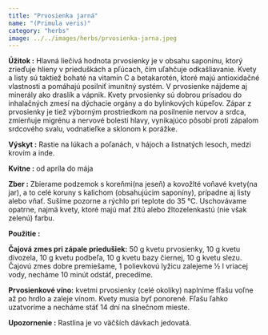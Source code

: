 ```yaml
---
title: "Prvosienka jarná"
name: "(Primula veris)"
category: "herbs"
image: ../../images/herbs/prvosienka-jarna.jpeg
---
```


<strong>Úžitok :</strong> Hlavná liečivá hodnota prvosienky je v obsahu saponínu, ktorý zrieďuje hlieny v prieduškách a pľúcach, čím uľahčuje odkašliavanie. Kvety a listy sú taktiež bohaté na vitamín C a betakarotén, ktoré majú antioxidačné vlastnosti a pomáhajú posilniť imunitný systém. V prvosienke nájdeme aj minerály ako draslík a vápnik. Kvety prvosienky sú dobrou prísadou do inhalačných zmesí na dýchacie orgány a do bylinkových kúpeľov. Zápar z prvosienky je tiež výborným prostriedkom na posilnenie nervov a srdca, zmierňuje migrénu a nervové bolesti hlavy, vynikajúco pôsobí proti zápalom srdcového svalu, vodnatieľke a sklonom k porážke.

<strong>Výskyt :</strong> Rastie na lúkach a poľanách, v hájoch a listnatých lesoch, medzi krovím a inde.

<strong>Kvitne :</strong> od apríla do mája

<strong>Zber :</strong> Zbierame podzemok s koreňmi(na jeseň) a kovožlté voňavé kvety(na jar), a to celé koruny s kalichom (obsahujúcim saponíny), prípadne aj listy alebo vňať. Sušíme pozorne a rýchlo pri teplote do 35 °C. Uschovávame opatrne, najmä kvety, ktoré majú mať žltú alebo žltozelenkastú (nie však zelenú) farbu.

<strong>Použitie :</strong>

<strong>Čajová zmes pri zápale priedušiek:</strong> 50 g kvetu prvosienky, 10 g kvetu divozela, 10 g kvetu podbeľa, 10 g kvetu bazy čiernej, 10 g kvetu slezu. Čajovú zmes dobre premiešame, 1 polievkovú lyžicu zalejeme ½ l vriacej vody, necháme 10 minút odstáť, precedíme.

<strong>Prvosienkové víno:</strong> kvetmi prvosienky (celé okolíky) naplníme fľašu voľne až po hrdlo a zaleje vínom. Kvety musia byť ponorené. Fľašu ľahko uzatvoríme a necháme stáť 14 dní na slnečnom mieste.

<strong>Upozornenie :</strong> Rastlina je vo väčších dávkach jedovatá.
